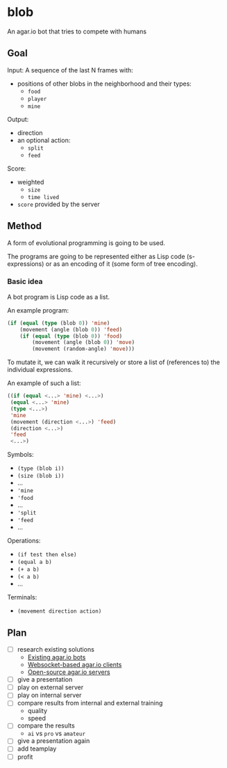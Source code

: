 # blob
An agar.io bot that tries to compete with humans

## Goal

Input: A sequence of the last N frames with:
- positions of other blobs in the neighborhood and their types:
  - `food`
  - `player`
  - `mine`

Output:
- direction
- an optional action:
  - `split`
  - `feed`

Score:
 - weighted
    - `size`
    - `time lived`
 - `score` provided by the server

## Method

A form of evolutional programming is going to be used.

The programs are going to be represented either as Lisp code (s-expressions)
or as an encoding of it (some form of tree encoding).

### Basic idea

A bot program is Lisp code as a list.

An example program:

```lisp
(if (equal (type (blob 0)) 'mine)
    (movement (angle (blob 0)) 'feed)
	(if (equal (type (blob 0)) 'food)
	    (movement (angle (blob 0)) 'move)
		(movement (random-angle) 'move)))
```

To mutate it, we can walk it recursively 
or store a list of (references to) the individual expressions.

An example of such a list:
```lisp
((if (equal <...> 'mine) <...>)
 (equal <...> 'mine)
 (type <...>)
 'mine
 (movement (direction <...>) 'feed)
 (direction <...>)
 'feed
 <...>)
```

Symbols:
- `(type (blob i))`
- `(size (blob i))`
- ...
- `'mine`
- `'food`
- ...
- `'split`
- `'feed`
- ...

Operations:
- `(if test then else)`
- `(equal a b)`
- `(+ a b)`
- `(< a b)`
- ...

Terminals:
- `(movement direction action)`

## Plan

  - [ ] research existing solutions
	- [Existing agar.io bots](existing-solutions.md#existing-agario-bots)
	- [Websocket-based agar.io clients](existing-solutions.md#websocket-based-agario-clients)
	- [Open-source agar.io servers](existing-solutions.md#open-source-agario-servers)
  - [ ] give a presentation
  - [ ] play on external server
  - [ ] play on internal server
  - [ ] compare results from internal and external training
	- quality
	- speed
  - [ ] compare the results
	- `ai` vs `pro` vs `amateur`
  - [ ] give a presentation again
  - [ ] add teamplay
  - [ ] profit
